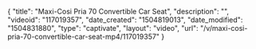 {
    "title": "Maxi-Cosi Pria 70 Convertible Car Seat",
    "description": "",
    "videoid": "117019357",
    "date_created": "1504819013",
    "date_modified": "1504831880",
    "type": "captivate",
    "layout": "video",
    "url": "\/v\/maxi-cosi-pria-70-convertible-car-seat-mp4\/117019357"
}
